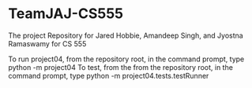 # TeamJAJ-CS555
The project Repository for Jared Hobbie, Amandeep Singh, and Jyostna Ramaswamy for CS 555

To run project04, from the repository root, in the command prompt, type python -m project04
To test, from the from the repository root, in the command prompt, type python -m project04.tests.testRunner